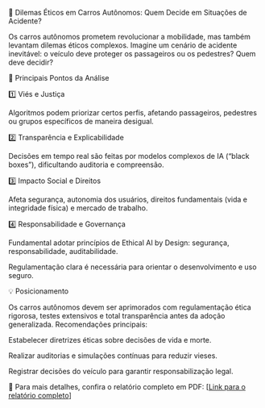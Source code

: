 🔹 Dilemas Éticos em Carros Autônomos: Quem Decide em Situações de Acidente?

Os carros autônomos prometem revolucionar a mobilidade, mas também levantam dilemas éticos complexos. Imagine um cenário de acidente inevitável: o veículo deve proteger os passageiros ou os pedestres? Quem deve decidir?

📝 Principais Pontos da Análise

1️⃣ Viés e Justiça

Algoritmos podem priorizar certos perfis, afetando passageiros, pedestres ou grupos específicos de maneira desigual.

2️⃣ Transparência e Explicabilidade

Decisões em tempo real são feitas por modelos complexos de IA (“black boxes”), dificultando auditoria e compreensão.

3️⃣ Impacto Social e Direitos

Afeta segurança, autonomia dos usuários, direitos fundamentais (vida e integridade física) e mercado de trabalho.

4️⃣ Responsabilidade e Governança

Fundamental adotar princípios de Ethical AI by Design: segurança, responsabilidade, auditabilidade.

Regulamentação clara é necessária para orientar o desenvolvimento e uso seguro.

💡 Posicionamento

Os carros autônomos devem ser aprimorados com regulamentação ética rigorosa, testes extensivos e total transparência antes da adoção generalizada.
Recomendações principais:

Estabelecer diretrizes éticas sobre decisões de vida e morte.

Realizar auditorias e simulações contínuas para reduzir vieses.

Registrar decisões do veículo para garantir responsabilização legal.

📄 Para mais detalhes, confira o relatório completo em PDF:
[[Link para o relatório completo](https://github.com/Bernardokrothh/Carros-aut-nomos-e-Dilemas-ticos-em-acidentes.-/blob/main/1.pdf)]
